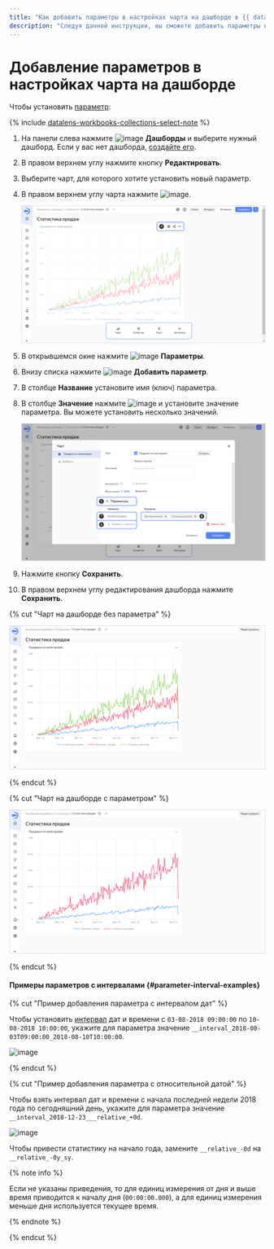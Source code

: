 ```yaml
---
title: "Как добавить параметры в настройках чарта на дашборде в {{ datalens-full-name }}"
description: "Следуя данной инструкции, вы сможете добавить параметры в настройках чарта на дашборде." 
---
```


# Добавление параметров в настройках чарта на дашборде

Чтобы установить [параметр](../../dashboard/dashboard_parameters.md):


{% include [datalens-workbooks-collections-select-note](../../../_includes/datalens/operations/datalens-workbooks-collections-select-note.md) %}


1. На панели слева нажмите ![image](../../../_assets/console-icons/layout-cells-large.svg) **Дашборды** и выберите нужный дашборд. Если у вас нет дашборда, [создайте его](../dashboard/create.md).
1. В правом верхнем углу нажмите кнопку **Редактировать**.
1. Выберите чарт, для которого хотите установить новый параметр.
1. В правом верхнем углу чарта нажмите ![image](../../../_assets/console-icons/gear.svg).

   ![image](../../../_assets/datalens/parameters/chart-settings-open.svg)

1. В открывшемся окне нажмите ![image](../../../_assets/console-icons/chevron-down.svg) **Параметры**.
1. Внизу списка нажмите ![image](../../../_assets/console-icons/plus.svg) **Добавить параметр**.
1. В столбце **Название** установите имя (ключ) параметра.
1. В столбце **Значение** нажмите ![image](../../../_assets/console-icons/plus.svg) и установите значение параметра. Вы можете установить несколько значений.

   ![image](../../../_assets/datalens/parameters/chart-add-parameters.svg)

1. Нажмите кнопку **Сохранить**.
1. В правом верхнем углу редактирования дашборда нажмите **Сохранить**.

{% cut "Чарт на дашборде без параметра" %}

![image](../../../_assets/datalens/parameters/dashboard.svg)

{% endcut %}

{% cut "Чарт на дашборде с параметром" %}

![image](../../../_assets/datalens/parameters/dashboard-with-parameter.svg)

{% endcut %}

#### Примеры параметров с интервалами {#parameter-interval-examples}

{% cut "Пример добавления параметра с интервалом дат" %}

Чтобы установить [интервал](../../dashboard/dashboard_parameters.md#interval) дат и времени с `03-08-2018 09:00:00` по `10-08-2018 10:00:00`, укажите для параметра значение `__interval_2018-08-03T09:00:00_2018-08-10T10:00:00`.

![image](../../../_assets/datalens/parameters/date-interval-example.png)

{% endcut %}

{% cut "Пример добавления параметра с относительной датой" %}

Чтобы взять интервал дат и времени с начала последней недели 2018 года по сегодняшний день, укажите для параметра значение `__interval_2018-12-23___relative_+0d`. 

![image](../../../_assets/datalens/parameters/iso-date.png)

Чтобы привести статистику на начало года, замените `__relative_-0d` на `__relative_-0y_sy`.

{% note info %}

Если не указаны приведения, то для единиц измерения от дня и выше время приводится к началу дня (`00:00:00.000`), а для единиц измерения меньше дня используется текущее время.

{% endnote %}

{% endcut %}